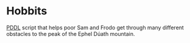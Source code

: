 # Hobbits

[PDDL](https://en.wikipedia.org/wiki/Planning_Domain_Definition_Language) script that helps poor Sam and Frodo get through many different obstacles to the peak of the Ephel Dúath mountain.
